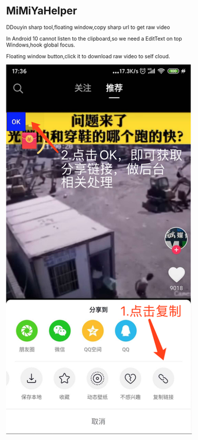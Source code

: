 # MiMiYaHelper
DDouyin sharp tool,floating window,copy sharp url to get raw video



In Android 10 cannot listen to the clipboard,so we need a EditText on top Windows,hook global focus. 

Floating window button,click it to download raw video to self cloud.



![WX20200517-173855@2x.png](./snapshoot/WX20200517-173855@2x.png)
